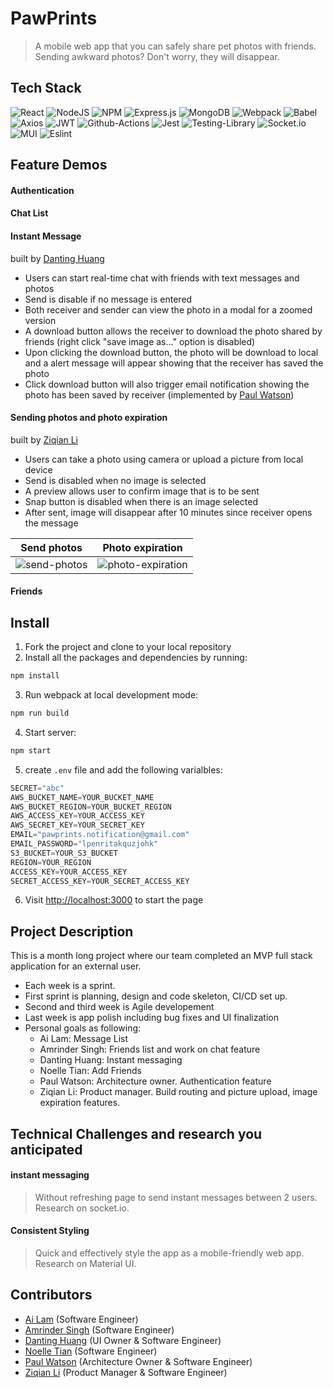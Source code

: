 # PawPrints

> A mobile web app that you can safely share pet photos with friends. Sending awkward photos? Don't worry, they will disappear.

## Tech Stack

![React](https://img.shields.io/badge/react-%2320232a.svg?style=for-the-badge&logo=react&logoColor=%2361DAFB)
![NodeJS](https://img.shields.io/badge/node.js-6DA55F?style=for-the-badge&logo=node.js&logoColor=white)
![NPM](https://img.shields.io/badge/NPM-%23000000.svg?style=for-the-badge&logo=npm&logoColor=white)
![Express.js](https://img.shields.io/badge/express.js-%23404d59.svg?style=for-the-badge&logo=express&logoColor=%2361DAFB)
![MongoDB](https://img.shields.io/badge/MongoDB-%234ea94b.svg?style=for-the-badge&logo=mongodb&logoColor=white)
![Webpack](https://img.shields.io/badge/webpack-%238DD6F9.svg?style=for-the-badge&logo=webpack&logoColor=black)
![Babel](https://img.shields.io/badge/Babel-F9DC3e?style=for-the-badge&logo=babel&logoColor=black)
![Axios](https://img.shields.io/badge/Axios-5A29E4?style=for-the-badge&logo=axios&logoColor=white)
![JWT](https://img.shields.io/badge/JSON%20Web%20Tokens-000000?style=for-the-badge&logo=JSON-Web-Tokens&logoColor=white)
![Github-Actions](https://img.shields.io/badge/Github%20Actions-2088FF?style=for-the-badge&logo=Github-Actions&logoColor=white)
![Jest](https://img.shields.io/badge/-jest-%23C21325?style=for-the-badge&logo=jest&logoColor=white)
![Testing-Library](https://img.shields.io/badge/-Testing%20Library-%23E33332?style=for-the-badge&logo=testing-library&logoColor=white)
![Socket.io](https://img.shields.io/badge/Socket.io-fff.svg?style=for-the-badge&logo=Socket.io&logoColor=black)
![MUI](https://img.shields.io/badge/MUI-007FFF.svg?style=for-the-badge&logo=MUI&logoColor=white)
![Eslint](https://img.shields.io/badge/Eslint-E6E6FA?style=for-the-badge&logo=eslint&logoColor=4B32C3)

## Feature Demos

#### Authentication

#### Chat List

#### Instant Message 
built by [Danting Huang](https://github.com/sdhlyhb)

- Users can start real-time chat with friends with text messages and photos
- Send is disable if no message is entered
- Both receiver and sender can view the photo in a modal for a zoomed version
- A download button allows the receiver to download the photo shared by friends (right click "save image as..." option is disabled)
- Upon clicking the download button, the photo will be download to local and a alert message will appear showing that the receiver has saved the photo
- Click download button will also trigger email notification showing the photo has been saved by receiver (implemented by [Paul Watson](https://github.com/pewiii))  

#### Sending photos and photo expiration
built by [Ziqian Li](https://github.com/zxl3269117)

- Users can take a photo using camera or upload a picture from local device
- Send is disabled when no image is selected
- A preview allows user to confirm image that is to be sent
- Snap button is disabled when there is an image selected
- After sent, image will disappear after 10 minutes since receiver opens the message

Send photos | Photo expiration
--- | ---
![send-photos](https://media.giphy.com/media/ovnEGJHbQ9qR56Y3cy/giphy.gif "Send photos") | ![photo-expiration](https://media.giphy.com/media/CTXZt7JE8CoPpvRT4c/giphy.gif "Photo expiration")

#### Friends

## Install

1. Fork the project and clone to your local repository
2. Install all the packages and dependencies by running:

```jsx
npm install
```

3. Run webpack at local development mode:

```jsx
npm run build
```

4. Start server:

```jsx
npm start
```

5. create `.env` file and add the following varialbles:
```jsx
SECRET="abc"
AWS_BUCKET_NAME=YOUR_BUCKET_NAME
AWS_BUCKET_REGION=YOUR_BUCKET_REGION
AWS_ACCESS_KEY=YOUR_ACCESS_KEY
AWS_SECRET_KEY=YOUR_SECRET_KEY
EMAIL="pawprints.notification@gmail.com"
EMAIL_PASSWORD="lpenritakquzjohk"
S3_BUCKET=YOUR_S3_BUCKET
REGION=YOUR_REGION
ACCESS_KEY=YOUR_ACCESS_KEY
SECRET_ACCESS_KEY=YOUR_SECRET_ACCESS_KEY
```
6. Visit [http://localhost:3000](http://localhost:3000) to start the page

## Project Description

This is a month long project where our team completed an MVP full stack application for an external user.

- Each week is a sprint.
- First sprint is planning, design and code skeleton, CI/CD set up.
- Second and third week is Agile developement
- Last week is app polish including bug fixes and UI finalization
- Personal goals as following:
  - Ai Lam: Message List
  - Amrinder Singh: Friends list and work on chat feature
  - Danting Huang: Instant messaging
  - Noelle Tian: Add Friends
  - Paul Watson: Architecture owner. Authentication feature
  - Ziqian Li: Product manager. Build routing and picture upload, image expiration features.

## Technical Challenges and research you anticipated

#### instant messaging

> Without refreshing page to send instant messages between 2 users. Research on socket.io.

#### Consistent Styling

> Quick and effectively style the app as a mobile-friendly web app. Research on Material UI.

## Contributors

- [Ai Lam](https://github.com/ai-lam) (Software Engineer)
- [Amrinder Singh](https://github.com/amrinder1650) (Software Engineer)
- [Danting Huang](https://github.com/sdhlyhb) (UI Owner & Software Engineer)
- [Noelle Tian](https://github.com/nuot) (Software Engineer)
- [Paul Watson](https://github.com/pewiii) (Architecture Owner & Software Engineer)
- [Ziqian Li](https://github.com/zxl3269117) (Product Manager & Software Engineer)
